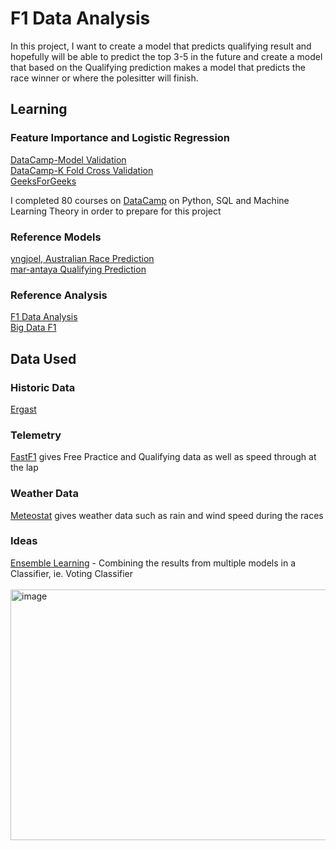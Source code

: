 # F1 Data Analysis
In this project, I want to create a model that predicts qualifying result and hopefully will be able to predict the top 3-5 in the future and create a model that based on the Qualifying prediction makes a model that predicts the race winner or where the polesitter will finish.
## Learning
### Feature Importance and Logistic Regression
[DataCamp-Model Validation](https://campus.datacamp.com/courses/model-validation-in-python/cross-validation?ex=4) <br>
[DataCamp-K Fold Cross Validation](https://www.datacamp.com/tutorial/k-fold-cross-validation) <br>
[GeeksForGeeks](https://www.geeksforgeeks.org/machine-learning/understanding-feature-importance-in-logistic-regression-models/)

I completed 80 courses on [DataCamp](https://www.datacamp.com/portfolio/JamieWoodward?view=true) on Python, SQL and Machine Learning Theory in order to prepare for this project

### Reference Models
[yngjoel, Australian Race Prediction](https://github.com/yngjoel/F1_Australian_Prediction_Model/tree/main) <br>
[mar-antaya Qualifying Prediction](https://github.com/mar-antaya/2025_f1_predictions)


### Reference Analysis
[F1 Data Analysis](https://x.com/fdataanalysis?lang=en)<br>
[Big Data F1](https://www.bigdataf1.com)

## Data Used
### Historic Data
[Ergast](https://api.jolpi.ca/ergast/)

### Telemetry
[FastF1](https://docs.fastf1.dev) gives Free Practice and Qualifying data as well as speed through at the lap

### Weather Data
[Meteostat](https://meteostat.net/en/) gives weather data such as rain and wind speed during the races

### Ideas
[Ensemble Learning](https://www.geeksforgeeks.org/machine-learning/a-comprehensive-guide-to-ensemble-learning) - Combining the results from multiple models in a Classifier, ie. Voting Classifier <br>
<br>
<img width="800" height="401" alt="image" src="https://github.com/user-attachments/assets/c5e426c2-1c6d-4101-b46f-bc745f2d04f1" />
